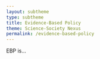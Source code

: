```yaml
---
layout: subtheme
type: subtheme
title: Evidence-Based Policy
theme: Science-Society Nexus
permalink: /evidence-based-policy
---
```


EBP  is...
